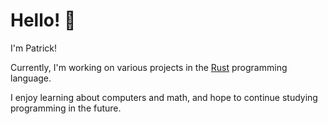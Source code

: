 # Hello! 👋

I'm Patrick!

Currently, I'm working on various projects in the [Rust](https://github.com/rust-lang/rust) programming language.

I enjoy learning about computers and math, and hope to continue studying programming in the future.

<!--
**patrick-gu/patrick-gu** is a ✨ _special_ ✨ repository because its `README.md` (this file) appears on your GitHub profile.

Here are some ideas to get you started:

- 🔭 I’m currently working on ...
- 🌱 I’m currently learning ...
- 👯 I’m looking to collaborate on ...
- 🤔 I’m looking for help with ...
- 💬 Ask me about ...
- 📫 How to reach me: ...
- 😄 Pronouns: ...
- ⚡ Fun fact: ...
-->
